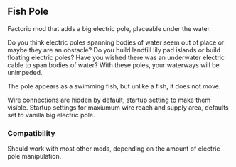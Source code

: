 ## Fish Pole

Factorio mod that adds a big electric pole, placeable under the water.

Do you think electric poles spanning bodies of water seem out of place or maybe they are an obstacle?
Do you build landfill lily pad islands or build floating electric poles?
Have you wished there was an underwater electric cable to span bodies of water?
With these poles, your waterways will be unimpeded.

The pole appears as a swimming fish, but unlike a fish, it does not move.

Wire connections are hidden by default, startup setting to make them visible.
Startup settings for maxiumum wire reach and supply area, defaults set to vanilla big electric pole.

### Compatibility
Should work with most other mods, depending on the amount of electric pole manipulation.
